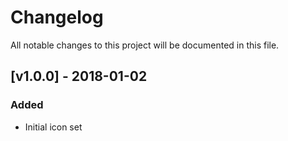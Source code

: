 # Changelog
All notable changes to this project will be documented in this file.

## [v1.0.0] - 2018-01-02
### Added
- Initial icon set
